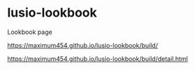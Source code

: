 # lusio-lookbook
Lookbook page

https://maximum454.github.io/lusio-lookbook/build/

https://maximum454.github.io/lusio-lookbook/build/detail.html
